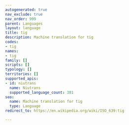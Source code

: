 ```yaml
---
autogenerated: true
nav_exclude: true
nav_order: 999
parent: Languages
layout: language
title: tig
description: Machine translation for tig
codes:
- tig
names:
- tig
family: []
scripts: []
typology: []
territories: []
supported_apis:
- id: niutrans
  name: Niutrans
  supported_language_count: 381
seo:
  name: Machine translation for tig
  type: Language
redirect_to: https://en.wikipedia.org/wiki/ISO_639:tig

---
```


